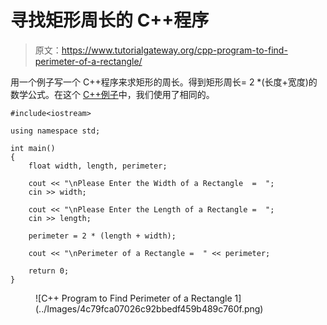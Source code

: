 # 寻找矩形周长的 C++程序

> 原文：<https://www.tutorialgateway.org/cpp-program-to-find-perimeter-of-a-rectangle/>

用一个例子写一个 C++程序来求矩形的周长。得到矩形周长= 2 *(长度+宽度)的数学公式。在这个 [C++例子](https://www.tutorialgateway.org/cpp-programs/)中，我们使用了相同的。

```
#include<iostream>

using namespace std;

int main()
{
	float width, length, perimeter;

	cout << "\nPlease Enter the Width of a Rectangle  =  ";
	cin >> width;

	cout << "\nPlease Enter the Length of a Rectangle =  ";
	cin >> length;

	perimeter = 2 * (length + width);

	cout << "\nPerimeter of a Rectangle =  " << perimeter;

 	return 0;
}
```

<figure class="wp-block-image size-large">![C++ Program to Find Perimeter of a Rectangle 1](../Images/4c79fca07026c92bbedf459b489c760f.png)</figure>